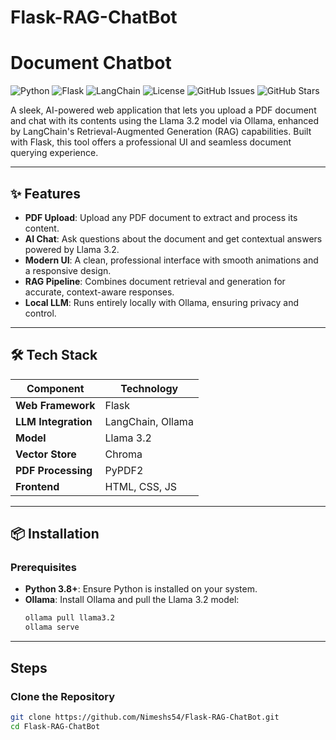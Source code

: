 # Flask-RAG-ChatBot

# Document Chatbot

![Python](https://img.shields.io/badge/Python-3.8%2B-blue?style=flat-square&logo=python)
![Flask](https://img.shields.io/badge/Flask-3.0.3-green?style=flat-square&logo=flask)
![LangChain](https://img.shields.io/badge/LangChain-0.3.0-orange?style=flat-square)
![License](https://img.shields.io/badge/License-MIT-brightgreen?style=flat-square)
![GitHub Issues](https://img.shields.io/github/issues/yourusername/document-chatbot?style=flat-square)
![GitHub Stars](https://img.shields.io/github/stars/yourusername/document-chatbot?style=flat-square)

A sleek, AI-powered web application that lets you upload a PDF document and chat with its contents using the Llama 3.2 model via Ollama, enhanced by LangChain's Retrieval-Augmented Generation (RAG) capabilities. Built with Flask, this tool offers a professional UI and seamless document querying experience.

---

## ✨ Features

- **PDF Upload**: Upload any PDF document to extract and process its content.
- **AI Chat**: Ask questions about the document and get contextual answers powered by Llama 3.2.
- **Modern UI**: A clean, professional interface with smooth animations and a responsive design.
- **RAG Pipeline**: Combines document retrieval and generation for accurate, context-aware responses.
- **Local LLM**: Runs entirely locally with Ollama, ensuring privacy and control.

---

## 🛠️ Tech Stack

| Component           | Technology         |
|---------------------|--------------------|
| **Web Framework**   | Flask              |
| **LLM Integration** | LangChain, Ollama  |
| **Model**           | Llama 3.2          |
| **Vector Store**    | Chroma             |
| **PDF Processing**  | PyPDF2             |
| **Frontend**        | HTML, CSS, JS      |

---

## 📦 Installation

### Prerequisites
- **Python 3.8+**: Ensure Python is installed on your system.
- **Ollama**: Install Ollama and pull the Llama 3.2 model:
  ```bash
  ollama pull llama3.2
  ollama serve

---

## Steps
### Clone the Repository
  ```bash
  git clone https://github.com/Nimeshs54/Flask-RAG-ChatBot.git
  cd Flask-RAG-ChatBot
